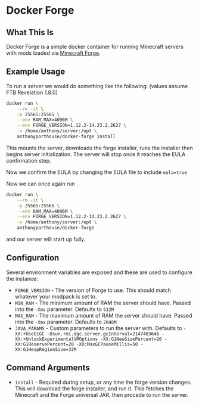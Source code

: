 # Docker Forge

## What This Is

Docker Forge is a simple docker container for running Minecraft servers with mods loaded via [Minecraft Forge][forge].

## Example Usage

To run a server we would do something like the following: (values assume FTB Revelation 1.8.0)

```sh
docker run \
    --rm -it \
    -p 25565:25565 \
    --env RAM_MAX=4096M \
    --env FORGE_VERSION=1.12.2-14.23.2.2627 \
    -v /home/anthony/server:/opt \
    anthonyporthouse/docker-forge install
```

This mounts the server, downloads the forge installer, runs the installer then begins server initialization. The server will stop once it reaches the EULA confirmation step.

Now we confirm the EULA by changing the EULA file to include `eula=true`

Now we can once again run 

```sh
docker run \
    --rm -it \
    -p 25565:25565 \
    --env RAM_MAX=4096M \
    --env FORGE_VERSION=1.12.2-14.23.2.2627 \
    -v /home/anthony/server:/opt \
    anthonyporthouse/docker-forge
```

and our server will start up fully.

## Configuration

Several environment variables are exposed and these are used to configure the instance:

+ `FORGE_VERSION` - The version of Forge to use. This should match whatever your modpack is set to.
+ `MIN_RAM` - The minimum amount of RAM the server should have. Passed into the `-Xms` parameter. Defaults to `512M`
+ `MAX_RAM` - The maximum amount of RAM the server should have. Passed into the `-Xmx` parameter. Defaults to `2048M`
+ `JAVA_PARAMS` - Custom parameters to run the server with. Defaults to `-XX:+UseG1GC -Dsun.rmi.dgc.server.gcInterval=2147483646 -XX:+UnlockExperimentalVMOptions -XX:G1NewSizePercent=20 -XX:G1ReservePercent=20 -XX:MaxGCPauseMillis=50 -XX:G1HeapRegionSize=32M`

## Command Arguments

+ `install` - Required during setup, or any time the forge version changes. This will download the forge installer, and run it. This fetches the Minecraft and the Forge universal JAR, then procede to run the server.

[forge]: http://www.minecraftforge.net "Minecraft Forge"
